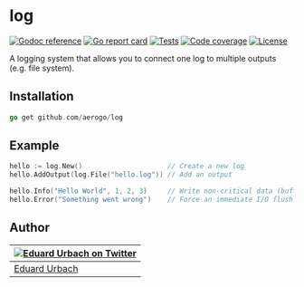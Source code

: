 # log

[![Godoc reference][godoc-image]][godoc-url]
[![Go report card][goreportcard-image]][goreportcard-url]
[![Tests][travis-image]][travis-url]
[![Code coverage][codecov-image]][codecov-url]
[![License][license-image]][license-url]

A logging system that allows you to connect one log to multiple outputs (e.g. file system).

## Installation

```go
go get github.com/aerogo/log
```

## Example

```go
hello := log.New()                     // Create a new log
hello.AddOutput(log.File("hello.log")) // Add an output

hello.Info("Hello World", 1, 2, 3)     // Write non-critical data (buffered)
hello.Error("Something went wrong")    // Force an immediate I/O flush for error messages
```

## Author

| [![Eduard Urbach on Twitter](https://gravatar.com/avatar/16ed4d41a5f244d1b10de1b791657989?s=70)](https://twitter.com/eduardurbach "Follow @eduardurbach on Twitter") |
|---|
| [Eduard Urbach](https://eduardurbach.com) |

[godoc-image]: https://godoc.org/github.com/aerogo/log?status.svg
[godoc-url]: https://godoc.org/github.com/aerogo/log
[goreportcard-image]: https://goreportcard.com/badge/github.com/aerogo/log
[goreportcard-url]: https://goreportcard.com/report/github.com/aerogo/log
[travis-image]: https://travis-ci.org/aerogo/log.svg?branch=master
[travis-url]: https://travis-ci.org/aerogo/log
[codecov-image]: https://codecov.io/gh/aerogo/log/branch/master/graph/badge.svg
[codecov-url]: https://codecov.io/gh/aerogo/log
[license-image]: https://img.shields.io/badge/license-MIT-blue.svg
[license-url]: https://github.com/aerogo/log/blob/master/LICENSE
